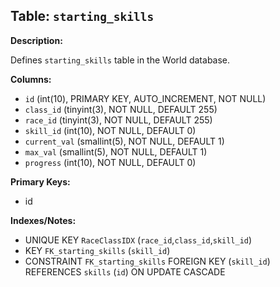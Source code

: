 ## Table: `starting_skills`

**Description:**

Defines `starting_skills` table in the World database.

**Columns:**
- `id` (int(10), PRIMARY KEY, AUTO_INCREMENT, NOT NULL)
- `class_id` (tinyint(3), NOT NULL, DEFAULT 255)
- `race_id` (tinyint(3), NOT NULL, DEFAULT 255)
- `skill_id` (int(10), NOT NULL, DEFAULT 0)
- `current_val` (smallint(5), NOT NULL, DEFAULT 1)
- `max_val` (smallint(5), NOT NULL, DEFAULT 1)
- `progress` (int(10), NOT NULL, DEFAULT 0)

**Primary Keys:**
- id

**Indexes/Notes:**
- UNIQUE KEY `RaceClassIDX` (`race_id`,`class_id`,`skill_id`)
- KEY `FK_starting_skills` (`skill_id`)
- CONSTRAINT `FK_starting_skills` FOREIGN KEY (`skill_id`) REFERENCES `skills` (`id`) ON UPDATE CASCADE
